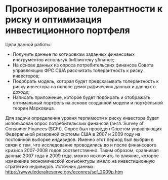 # Прогнозирование толерантности к риску и оптимизация инвестиционного портфеля
Цели данной работы:

- Получить данные по котировкам заданных финансовых инструментов используя библиотеку yfinance;
- На основе данных из опроса потребительских финансов Совета управляющих ФРС США рассчитать толерантность к риску инвесторов;
- Подобрать модель, которая будет предсказывать толерантность к риску инвестора на основе демографических данных и данных о доходе;
- Написать приложение, которое будет подбирать и отображать оптимальный портфель на основе созданной модели и портфельной теории Марковица.

Для задачи определения уровня терпимости к риску инвестора будет использован опрос потребительских финансов (англ. Survey of Consumer Finances (SCF)). 
Опрос был проведен Советом управляющих Федеральной резервной системы США в 2007 и 2009 году на постоянной выборке индивидов. Именно этот период был выбран в связи с тем, 
что исследование проводились до и после финансового кризиса 2007-2008 годов соответственно. 
Таким образом, сравнивая данные 2007 года и 2009 года, можно исключить то влияние, которое изменение экономической конъюнктуры имело на инвестиционную стратегию индивидов. 
Источник данных: https://www.federalreserve.gov/econres/scf_2009p.htm
